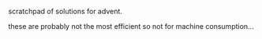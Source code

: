 scratchpad of solutions for advent.

these are probably not the most efficient so not for machine consumption...
